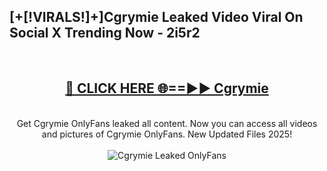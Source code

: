 <h2>[+[!VIRALS!]+]Cgrymie Leaked Video Viral On Social X Trending Now - 2i5r2</h2>
<br>
<div align="center">
<h2><a href="https://libra.edu.pl?Cgrymie" rel="nofollow">🔴 CLICK HERE 🌐==►► Cgrymie</a></h2>
<br>
Get Cgrymie OnlyFans leaked all content. Now you can access all videos and pictures of Cgrymie OnlyFans. New Updated Files 2025!
<br>
<br>
<a href="https://libra.edu.pl?Cgrymie" rel="nofollow" data-target="animated-image.originalLink"><img src="https://i.ibb.co.com/WyWwxjT/player-gif2.gif" alt="Cgrymie Leaked OnlyFans" style="max-width: 100%; display: inline-block;" data-target="animated-image.originalImage"></a>
</div>
<br>